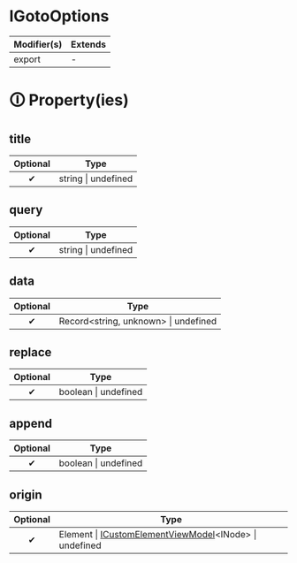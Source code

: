 # IGotoOptions

| Modifier(s)                            | Extends                                    |
|----------------------------------------|--------------------------------------------|
| export | - |

# &#128712; Property(ies)

## title

| Optional                           | Type                         |
|:----------------------------------:|------------------------------|
| ✔ | string &#124; undefined |

## query

| Optional                           | Type                         |
|:----------------------------------:|------------------------------|
| ✔ | string &#124; undefined |

## data

| Optional                           | Type                         |
|:----------------------------------:|------------------------------|
| ✔ | Record&lt;string, unknown&gt; &#124; undefined |

## replace

| Optional                           | Type                         |
|:----------------------------------:|------------------------------|
| ✔ | boolean &#124; undefined |

## append

| Optional                           | Type                         |
|:----------------------------------:|------------------------------|
| ✔ | boolean &#124; undefined |

## origin

| Optional                           | Type                         |
|:----------------------------------:|------------------------------|
| ✔ | Element &#124; [ICustomElementViewModel](https://hamedfathi.gitbook.io/aurelia-2-doc-api/runtime/interface/lifecycle/icustomelementviewmodel)&lt;INode&gt; &#124; undefined |